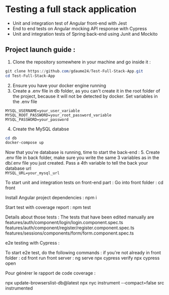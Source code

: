 # Testing a full stack application
* Unit and integration test of Angular front-end with Jest
* End to end tests on Angular mocking API response with Cypress
* Unit and integration tests of Spring back-end using Junit and Mockito

## Project launch guide :

1. Clone the repository somewhere in your machine and go inside it :  
```powershell
git clone https://github.com/gdaume24/Test-Full-Stack-App.git
cd Test-Full-Stack-App
```
2. Ensure you have your docker engine running
3. Create a .env file in db folder, as you can't create it in the root folder of the project, because it will not be detected by docker.
Set variables in the .env file
```
MYSQL_USERNAME=your_user_variable
MYSQL_ROOT_PASSWORD=your_root_password_variable
MYSQL_PASSWORD=your_password
```
4. Create the MySQL databse
```powershell
cd db
docker-compose up
```
Now that you're database is running, time to start the back-end :
5. Create .env file in back folder, make sure you write the same 3 variables as in the db/.env file you just created. 
Pass a 4th variable to tell the back your database url  
`MYSQL_URL=your_mysql_url`


To start unit and integration tests on front-end part :
Go into front folder :
cd front

Install Angular project dependencies :
npm i

Start test with coverage report :
npm test

Details about those tests :
The tests that have been edited manually are features/auth/component/login/login.component.spec.ts
                                             features/auth/component/register/register.component.spec.ts
                                             features/sessions/components/form/form.component.spec.ts


e2e testing with Cypress :

To start e2e test, do the following commands :
if you're not already in front folder :
cd front
run front server : ng serve
npx cypress verify
npx cypress open

Pour générer le rapport de code coverage :

npx update-browserslist-db@latest
npx nyc instrument --compact=false src instrumented 
